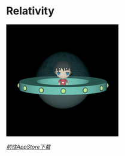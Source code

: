 # Relativity

![image](https://github.com/LetMorning/Relativity/blob/master/icon.png)

[*前往AppStore下载*](https://itunes.apple.com/cn/app/%E7%9C%8B-%E9%82%A3%E6%97%B6%E7%A9%BA-%E7%9B%B8%E5%AF%B9%E8%AE%BA%E7%AE%80%E4%BB%8B/id1320748028)
